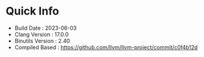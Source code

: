# Quick Info
* Build Date : 2023-06-03
* Clang Version : 17.0.0
* Binutils Version : 2.40
* Compiled Based : https://github.com/llvm/llvm-project/commit/c0f4b12d
